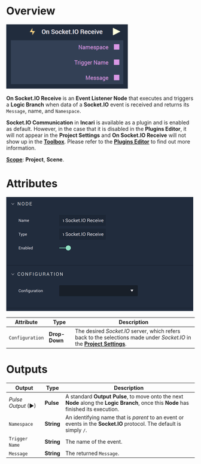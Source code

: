 # Overview

![The On Socket.IO Receive Node.](../../../../.gitbook/assets/onsocketioreceivenodereal.png)

**On Socket.IO Receive** is an **Event Listener Node** that executes and triggers a **Logic Branch** when data of a **Socket.IO** event is received and returns its `Message`, name, and `Namespace`.

**Socket.IO Communication** in **Incari** is available as a plugin and is enabled as default. However, in the case that it is disabled in the **Plugins Editor**, it will not appear in the **Project Settings** and **On Socket.IO Receive** will not show up in the [**Toolbox**](../../overview.md). Please refer to the [**Plugins Editor**](../../../../modules/plugins/communication/socketiomanager.md) to find out more information.

[**Scope**](../../overview.md#scopes): **Project**, **Scene**.

# Attributes

![The On Socket.IO Receive Node Attributes.](../../../../.gitbook/assets/onsocketioreceiveattsreal.png)

|Attribute|Type|Description|
|---|---|---|
|`Configuration`|**Drop-Down**|The desired _Socket.IO_ server, which refers back to the selections made under *Socket.IO* in the [**Project Settings**](../../../../modules/project-settings/socketio.md).| 


# Outputs

|Output|Type|Description|
|---|---|---|
|*Pulse Output* (►)|**Pulse**|A standard **Output Pulse**, to move onto the next **Node** along the **Logic Branch**, once this **Node** has finished its execution.|
|`Namespace`|**String**| An identifying name that is *parent* to an event or events in the **Socket.IO** protocol. The default is simply `/`.|
|`Trigger Name`|**String**| The name of the event.|
|`Message`|**String**| The returned `Message`.|




